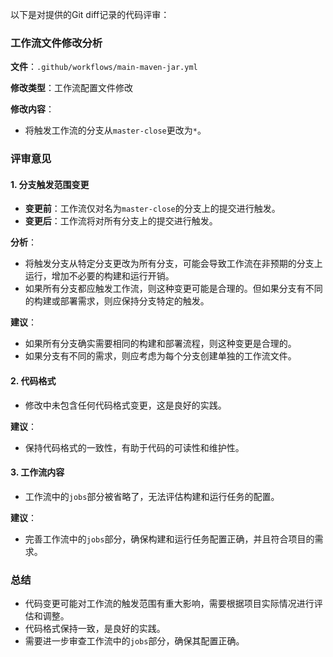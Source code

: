 以下是对提供的Git diff记录的代码评审：

### 工作流文件修改分析

**文件**：`.github/workflows/main-maven-jar.yml`

**修改类型**：工作流配置文件修改

**修改内容**：

- 将触发工作流的分支从`master-close`更改为`*`。

### 评审意见

#### 1. 分支触发范围变更
- **变更前**：工作流仅对名为`master-close`的分支上的提交进行触发。
- **变更后**：工作流将对所有分支上的提交进行触发。

**分析**：
- 将触发分支从特定分支更改为所有分支，可能会导致工作流在非预期的分支上运行，增加不必要的构建和运行开销。
- 如果所有分支都应触发工作流，则这种变更可能是合理的。但如果分支有不同的构建或部署需求，则应保持分支特定的触发。

**建议**：
- 如果所有分支确实需要相同的构建和部署流程，则这种变更是合理的。
- 如果分支有不同的需求，则应考虑为每个分支创建单独的工作流文件。

#### 2. 代码格式
- 修改中未包含任何代码格式变更，这是良好的实践。

**建议**：
- 保持代码格式的一致性，有助于代码的可读性和维护性。

#### 3. 工作流内容
- 工作流中的`jobs`部分被省略了，无法评估构建和运行任务的配置。

**建议**：
- 完善工作流中的`jobs`部分，确保构建和运行任务配置正确，并且符合项目的需求。

### 总结
- 代码变更可能对工作流的触发范围有重大影响，需要根据项目实际情况进行评估和调整。
- 代码格式保持一致，是良好的实践。
- 需要进一步审查工作流中的`jobs`部分，确保其配置正确。